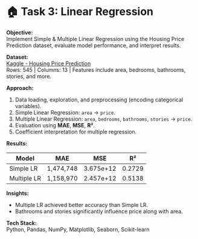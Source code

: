 # 🏠 Task 3: Linear Regression

**Objective:**  
Implement Simple & Multiple Linear Regression using the Housing Price Prediction dataset, evaluate model performance, and interpret results.

**Dataset:**  
[Kaggle - Housing Price Prediction](https://www.kaggle.com/datasets/harishkumardatalab/housing-price-prediction)  
Rows: 545 | Columns: 13 | Features include area, bedrooms, bathrooms, stories, and more.

**Approach:**
1. Data loading, exploration, and preprocessing (encoding categorical variables).
2. Simple Linear Regression: `area` → `price`.
3. Multiple Linear Regression: `area`, `bedrooms`, `bathrooms`, `stories` → `price`.
4. Evaluation using **MAE**, **MSE**, **R²**.
5. Coefficient interpretation for multiple regression.

**Results:**

| Model | MAE | MSE | R² |
|-------|------|------|------|
| Simple LR | 1,474,748 | 3.675e+12 | 0.2729 |
| Multiple LR | 1,158,970 | 2.457e+12 | 0.5138 |

**Insights:**  
- Multiple LR achieved better accuracy than Simple LR.  
- Bathrooms and stories significantly influence price along with area.

**Tech Stack:**  
Python, Pandas, NumPy, Matplotlib, Seaborn, Scikit-learn
